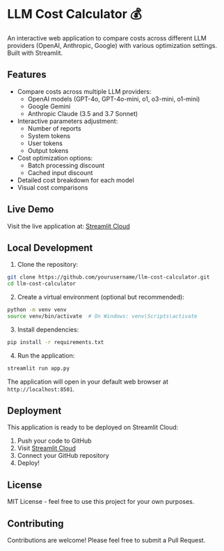 # LLM Cost Calculator 💰

An interactive web application to compare costs across different LLM providers (OpenAI, Anthropic, Google) with various optimization settings. Built with Streamlit.

## Features

- Compare costs across multiple LLM providers:
  - OpenAI models (GPT-4o, GPT-4o-mini, o1, o3-mini, o1-mini)
  - Google Gemini
  - Anthropic Claude (3.5 and 3.7 Sonnet)
- Interactive parameters adjustment:
  - Number of reports
  - System tokens
  - User tokens
  - Output tokens
- Cost optimization options:
  - Batch processing discount
  - Cached input discount
- Detailed cost breakdown for each model
- Visual cost comparisons

## Live Demo

Visit the live application at: [Streamlit Cloud](https://llm-cost-calculator.streamlit.app)

## Local Development

1. Clone the repository:
```bash
git clone https://github.com/yourusername/llm-cost-calculator.git
cd llm-cost-calculator
```

2. Create a virtual environment (optional but recommended):
```bash
python -m venv venv
source venv/bin/activate  # On Windows: venv\Scripts\activate
```

3. Install dependencies:
```bash
pip install -r requirements.txt
```

4. Run the application:
```bash
streamlit run app.py
```

The application will open in your default web browser at `http://localhost:8501`.

## Deployment

This application is ready to be deployed on Streamlit Cloud:

1. Push your code to GitHub
2. Visit [Streamlit Cloud](https://share.streamlit.io)
3. Connect your GitHub repository
4. Deploy!

## License

MIT License - feel free to use this project for your own purposes.

## Contributing

Contributions are welcome! Please feel free to submit a Pull Request. 